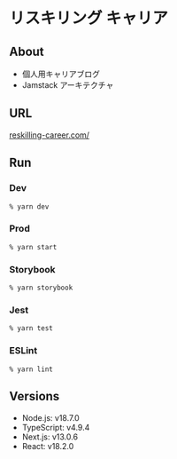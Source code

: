 # リスキリング キャリア

## About

- 個人用キャリアブログ
- Jamstack アーキテクチャ

## URL

[reskilling-career.com/](reskilling-career.com/)

## Run

### Dev

```
% yarn dev
```

### Prod

```
% yarn start
```

### Storybook

```
% yarn storybook
```

### Jest

```
% yarn test
```

### ESLint

```
% yarn lint
```

## Versions

- Node.js: v18.7.0
- TypeScript: v4.9.4
- Next.js: v13.0.6
- React: v18.2.0
